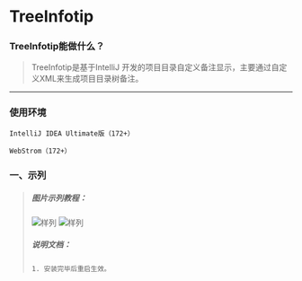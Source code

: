 # TreeInfotip

### TreeInfotip能做什么？

> TreeInfotip是基于IntelliJ 开发的项目目录自定义备注显示，主要通过自定义XML来生成项目目录树备注。
---
### 使用环境
`IntelliJ IDEA Ultimate版（172+）`

`WebStrom（172+）`


### 一、示列
> ##### 图片示列教程：
> ![样列](https://raw.githubusercontent.com/Link-Kou/intellij-treeInfotip/master/2019-09-09_15-02-56.png "样列")
> ![样列](https://raw.githubusercontent.com/Link-Kou/intellij-treeInfotip/master/2019-09-09_15-01-56.png "样列")
> ##### 说明文档：
> ``` 说明文档：
> 1. 安装完毕后重启生效。
> ```
